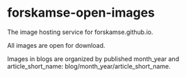 # forskamse-open-images
The image hosting service for forskamse.github.io.

All images are open for download.

Images in blogs are organized by published month_year and article_short_name: blog/month_year/article_short_name.
